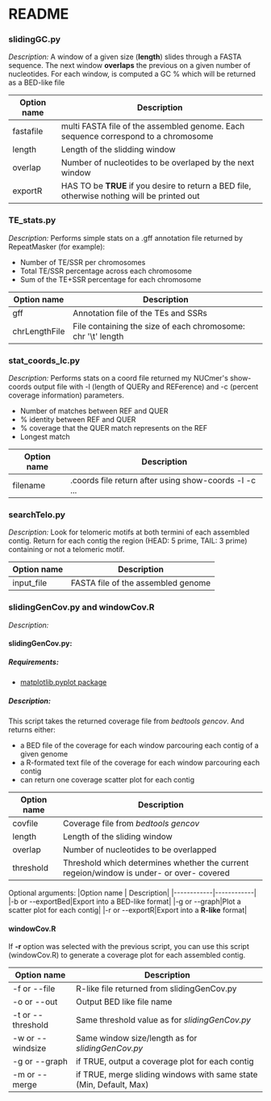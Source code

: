 # README

### slidingGC.py

_Description:_
A window of a given size (**length**) slides through a FASTA sequence. The next window **overlaps** the previous on a given number of nucleotides. For each window, is computed a GC % which will be returned as a BED-like file

|Option name | Description|
|------------|------------|
|fastafile|multi FASTA file of the assembled genome. Each sequence correspond to a chromosome|
|length|Length of the slidding window|
|overlap|Number of nucleotides to be overlaped by the next window|
|exportR|HAS TO be **TRUE** if you desire to return a BED file, otherwise nothing will be printed out|

### TE\_stats.py

_Description:_
Performs simple stats on a .gff annotation file returned by RepeatMasker (for example):
+ Number of TE/SSR per chromosomes
+ Total TE/SSR percentage across each chromosome
+ Sum of the TE+SSR percentage for each chromosome

|Option name | Description|
|------------|------------|
|gff|Annotation file of the TEs and SSRs|
|chrLengthFile|File containing the size of each chromosome: chr '\t' length|

### stat\_coords\_lc.py

_Description:_
Performs stats on a coord file returned my NUCmer's show-coords output file with -l (length of QUERy and REFerence) and -c (percent coverage information) parameters.
+ Number of matches between REF and QUER
+ % identity between REF and QUER
+ % coverage that the QUER match represents on the REF
+ Longest match

|Option name | Description|
|------------|------------|
|filename| .coords file return after using show-coords -l -c ... |

### searchTelo.py
_Description:_
Look for telomeric motifs at both termini of each assembled contig.
Return for each contig the region (HEAD: 5 prime, TAIL: 3 prime) containing or not a telomeric motif.

|Option name | Description|
|------------|------------|
|input\_file|FASTA file of the assembled genome|

### slidingGenCov.py and windowCov.R

_Description:_
#### slidingGenCov.py:

##### Requirements:

+ [matplotlib.pyplot package](https://matplotlib.org/users/installing.html)

##### Description:

This script takes the returned coverage file from _bedtools gencov_. And returns either:

+ a BED file of the coverage for each window parcouring each contig of a given genome
+ a R-formated text file of the coverage for each window parcouring each contig
+ can return one coverage scatter plot for each contig

|Option name | Description|
|------------|------------|
|covfile|Coverage file from _bedtools gencov_|
|length|Length of the sliding window|
|overlap|Number of nucleotides to be overlapped|
|threshold|Threshold which determines whether the current regeion/window is under- or over- covered|

Optional arguments:
|Option name | Description|
|------------|------------|
|-b or --exportBed|Export into a BED-like format|
|-g or --graph|Plot a scatter plot for each contig|
|-r or --exportR|Export into a **R-like** format|

#### windowCov.R

If **-r** option was selected with the previous script, you can use this script (windowCov.R) to generate a coverage plot for each assembled contig.

|Option name | Description|
|------------|------------|
|-f or --file|R-like file returned from slidingGenCov.py|
|-o or --out|Output BED like file name|
|-t or --threshold|Same threshold value as for _slidingGenCov.py_|
|-w or --windsize|Same window size/length as for _slidingGenCov.py_|
|-g or --graph|if TRUE, output a coverage plot for each contig|
|-m or --merge|if TRUE, merge sliding windows with same state (Min, Default, Max)|



